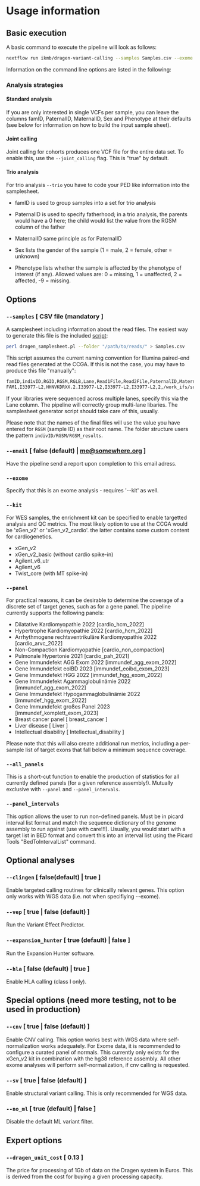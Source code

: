 # Usage information

## Basic execution

A basic command to execute the pipeline will look as follows:

```bash
nextflow run ikmb/dragen-variant-calling --samples Samples.csv --exome --kit xGen_v2
```

Information on the command line options are listed in the following:

### Analysis strategies

#### Standard analysis

If you are only interested in single VCFs per sample, you can leave the columns famID, PaternalID, MaternalID, Sex and Phenotype at their defaults (see below for information on how to build the input sample sheet).

#### Joint calling

Joint calling for cohorts produces one VCF file for the entire data set. To enable this, use the `--joint_calling` flag. This is "true" by default. 

#### Trio analysis

For trio analysis `--trio` you have to code your PED like information into the samplesheet.

* famID is used to group samples into a set for trio analysis

* PaternalID is used to specify fatherhood; in a trio analysis, the parents would have a 0 here; the child would list the value from the RGSM column of the father

* MaternalID same principle as for PaternalID

* Sex lists the gender of the sample (1 = male, 2 = female, other = unknown)

* Phenotype lists whether the sample is affected by the phenotype of interest (if any). Allowed values are: 0 = missing, 1 = unaffected, 2 = affected, -9 = missing.

## Options

### `--samples` [ CSV file (mandatory ]
A samplesheet including information about the read files. The easiest way to generate this file is the included [script](../bin/dragen_samplesheet.pl):

```bash
perl dragen_samplesheet.pl --folder "/path/to/reads/" > Samples.csv
```

This script assumes the current naming convention for Illumina paired-end read files generated at the CCGA. If this is not the case, you may have to produce this file "manually":

```bash
famID,indivID,RGID,RGSM,RGLB,Lane,Read1File,Read2File,PaternalID,MaternalID,Sex,Phenotype
FAM1,I33977-L2,HHNVKDRXX.2.I33977-L2,I33977-L2,I33977-L2,2,/work_ifs/sukmb352/projects/exomes/SF_Exome-Val_IDTv2_01/data/I33977-L2_S59_L002_R1_001.fastq.gz,/work_ifs/sukmb352/projects/exomes/SF_Exome-Val_IDTv2_01/data/I33977-L2_S59_L002_R2_001.fastq.gz,0,0,other,0
```

If your libraries were sequenced across multiple lanes, specify this via the Lane column. The pipeline will correctly group multi-lane libaries. The samplesheet generator script should take care of this, usually. 

Please note that the names of the final files will use the value you have entered for `RGSM` (sample ID) as their root name. The folder structure users the pattern `indivID/RGSM/RGSM_results`. 

### `--email` [ false (default) | me@somewhere.org ]
Have the pipeline send a report upon completion to this email adress. 

### `--exome`
Specify that this is an exome analysis - requires '--kit' as well. 

### `--kit` 
For WES samples, the enrichment kit can be specified to enable targetted analysis and QC metrics. The most likely option to use at the CCGA would be 'xGen_v2' or 'xGen_v2_cardio'. the latter contains some custom content for cardiogenetics.

- xGen_v2
- xGen_v2_basic (without cardio spike-in)
- Agilent_v6_utr
- Agilent_v6
- Twist_core (with MT spike-in)

### `--panel`
For practical reasons, it can be desirable to determine the coverage of a discrete set of target genes, such as for a gene panel. The pipeline currently
supports the following panels:

- Dilatative Kardiomyopathie 2022 [cardio_hcm_2022]
- Hypertrophe Kardiomyopathie 2022 [cardio_hcm_2022]
- Arrhythmogene rechtsventrikuläre Kardiomyopathie 2022 [cardio_arvc_2022]
- Non-Compaction Kardiomyopathie [cardio_non_compaction]
- Pulmonale Hypertonie 2021 [cardio_pah_2021]
- Gene Immundefekt AGG Exom 2022 [immundef_agg_exom_2022]
- Gene Immundefekt eoIBD 2023 [immundef_eoibd_exom_2023]
- Gene Immundefekt HGG 2022 [immundef_hgg_exom_2022]
- Gene Immundefekt Agammaglobulinämie 2022 [immundef_agg_exom_2022]
- Gene Immundefekt Hypogammaglobulinämie 2022 [immundef_hgg_exom_2022]
- Gene Immundefekt großes Panel 2023 [immundef_komplett_exom_2023]
- Breast cancer panel [ breast_cancer ]
- Liver disease [ Liver ]
- Intellectual disability [ Intellectual_disability ]

Please note that this will also create additional run metrics, including a per-sample list of target exons that fall below a minimum sequence coverage.

### `--all_panels`
This is a short-cut function to enable the production of statistics for all currently defined panels (for a given reference assembly!). Mutually exclusive with `--panel` and `--panel_intervals`.

### `--panel_intervals`
This option allows the user to run non-defined panels. Must be in picard interval list format and match the sequence dictionary of the
genome assembly to run against (use with care!!!). Usually, you would start with a target list in BED format and convert this into an interval list
using the Picard Tools "BedToIntervalList" command.

## Optional analyses

### `--clingen` [ false(default) | true ]
Enable targeted calling routines for clinicallly relevant genes. This option only works with WGS data (i.e. not when specifiying --exome). 

### `--vep` [ true | false (default) ]
Run the Variant Effect Predictor.

### `--expansion_hunter` [ true (default) | false ]
Run the Expansion Hunter software. 

### `--hla` [ false (default) | true ]
Enable HLA calling (class I only). 

## Special options (need more testing, not to be used in production)

### `--cnv` [ true | false (default) ]
Enable CNV calling. This option works best with WGS data where self-normalization works adequately. For Exome data, it is 
recommended to configure a curated panel of normals. This currently only exists for the xGen_v2 kit in combination with the hg38 reference assembly. All other exome analyses will perform self-normalization, if cnv calling is requested.

###  `--sv` [ true | false (default) ]
Enable structural variant calling. This is only recommended for WGS data.

### `--no_ml` [ true (default) | false ]
Disable the default ML variant filter.

## Expert options

### `--dragen_unit_cost` [ 0.13 ]
The price for processing of 1Gb of data on the Dragen system in Euros. This is derived from the cost for buying a given processing capacity. 
